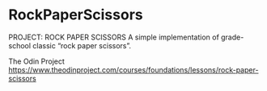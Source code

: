 # RockPaperScissors
PROJECT: ROCK PAPER SCISSORS
A simple implementation of grade-school classic “rock paper scissors”.

The Odin Project
https://www.theodinproject.com/courses/foundations/lessons/rock-paper-scissors
